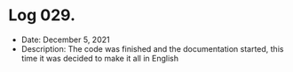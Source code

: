 # Log 029.
- Date: December 5, 2021
- Description: The code was finished and the documentation started, this time it was decided to make it all in English

